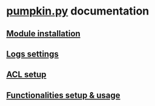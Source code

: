 # [pumpkin.py](https://github.com/pumpkin-py/pumpkin-py) documentation

## [Module installation](inst.md)

## [Logs settings](log.md)

## [ACL setup](acl.md)

## [Functionalities setup & usage](func.md)
